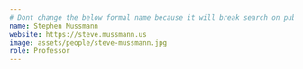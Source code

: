 ```yaml
---
# Dont change the below formal name because it will break search on pubs
name: Stephen Mussmann
website: https://steve.mussmann.us
image: assets/people/steve-mussmann.jpg
role: Professor
---
```

